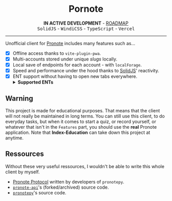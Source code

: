 <h1 align="center">Pornote</h1>

<p align="center">
  <b align="center">IN ACTIVE DEVELOPMENT</b> - <a href="https://github.com/users/Vexcited/projects/5">ROADMAP</a> <br />
  <kbd>SolidJS</kbd> - <kbd>WindiCSS</kbd> - <kbd>TypeScript</kbd> - <kbd>Vercel</kbd> <br />
</p>

<hr />

Unofficial client for [Pronote](https://www.index-education.com/fr/logiciel-gestion-vie-scolaire.php)
includes many features such as...

- [x] Offline access thanks to `vite-plugin-pwa`.
- [x] Multi-accounts stored under unique *slugs* locally.
- [x] Local save of endpoints for each account - with `localForage`.
- [x] Speed and performance under the hood thanks to [SolidJS](https://solidjs.com)' reactivity.
- [x] ENT support without having to open new tabs everywhere.
  <details>
   <summary><b>Supported ENTs</b></summary>
   <details>
     <summary><b>OpenENT</b></summary>
     <ul>
      <li><a href="https://mon.lyceeconnecte.fr/auth/login">mon.lyceeconnecte.fr</a></li>
     </ul>
    </details>
  </details>

## Warning

This project is made for educational purposes.
That means that the client will not really be maintained in long terms.
You can still use this client, to do everyday tasks, but when it comes to start a quiz,
or record yourself, or whatever that isn't in the
`Features` part, you should use the **real** Pronote
application. Note that **Index-Education** can take down
this project at anytime.

## Ressources

Without these very useful ressources, I wouldn't be able to write this whole client by myself.

- [Pronote Protocol](https://github.com/bain3/pronotepy/blob/master/PRONOTE%20protocol.md) written by developers of `pronotepy`.
- [`pronote-api`](https://github.com/dorian-eydoux/pronote-api/tree/master/src)'s (forked/archived) source code.
- [`pronotepy`](https://github.com/bain3/pronotepy)'s source code.

